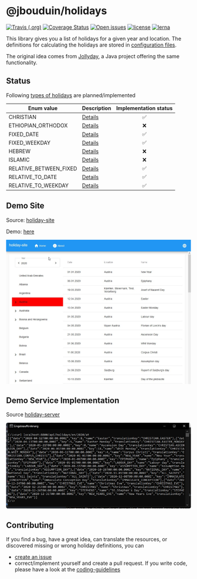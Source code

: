 # @jbouduin/holidays

[![Travis (.org)](https://img.shields.io/travis/jbouduin/holiday)](https://travis-ci.org/github/jbouduin/holiday)
[![Coverage Status](https://coveralls.io/repos/github/jbouduin/holiday/badge.svg?branch=master)](https://coveralls.io/github/jbouduin/holiday?branch=master)
[![Open issues](https://img.shields.io/github/issues/jbouduin/holiday)](https://github.com/jbouduin/holiday/issues)
[![license](https://img.shields.io/github/license/jbouduin/holiday)](/LICENSE)
[![lerna](https://img.shields.io/badge/maintained%20with-lerna-cc00ff.svg)](https://lerna.js.org/)

This library gives you a list of holidays for a given year and location. The definitions for calculating the holidays are stored in [configuration files](/docs/configuration/configuration.md).

The original idea comes from [Jollyday](https://github.com/svendiedrichsen/jollyday), a Java project offering the same functionality.

## Status
Following [types of holidays](https://github.com/jbouduin/holiday/blob/master/packages/holidays-lib/src/configuration/types/holiday-type.ts) are planned/implemented

| Enum value             | Description                                              | Implementation status |
| ---------------------- | -------------------------------------------------------- | :-------------------: |
| CHRISTIAN              | [Details](/docs/configuration/christian.md)              | :white_check_mark:    |
| ETHIOPIAN_ORTHODOX     | [Details](/docs/configuration/ethiopian-orthodox.md)     | :x:                   |
| FIXED_DATE             | [Details](/docs/configuration/fixed-date.md)             | :white_check_mark:    |
| FIXED_WEEKDAY          | [Details](/docs/configuration/fixed-weekday.md)          | :white_check_mark:    |
| HEBREW                 | [Details](/docs/configuration/hebrew.md)                 | :x:                   |
| ISLAMIC                | [Details](/docs/configuration/islamic.md)                | :x:                   |
| RELATIVE_BETWEEN_FIXED | [Details](/docs/configuration/relative-between-fixed.md) | :white_check_mark:    |
| RELATIVE_TO_DATE       | [Details](/docs/configuration/relative-to-date.md)       | :white_check_mark:    |
| RELATIVE_TO_WEEKDAY    | [Details](/docs/configuration/relative-to-weekday.md)    | :white_check_mark:    |

## Demo Site
Source: [holiday-site](https://github.jbouduin/holiday-site)

Demo: [here](https://jbouduin.github.io/holiday-site/)

![demo](/docs/images/demo.jpg)

## Demo Service Implementation
Source [holiday-server](https://github.com/jbouduin/holiday-server)

![call](/docs/images/api-server.jpg)

## Contributing
If you find a bug, have a great idea, can translate the resources, or discovered missing or wrong holiday definitions, you can
- [create an issue](https://github.com/jbouduin/holiday/issues/new/choose)
- correct/implement yourself and create a pull request. If you write code, please have a look at the [coding-guidelines](/docs/contributing/coding-guidelines.md)
